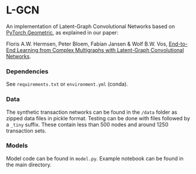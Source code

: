 # L-GCN
An implementation of Latent-Graph Convolutional Networks based on [PyTorch Geometric](https://github.com/rusty1s/pytorch_geometric), as explained in our paper:

Floris A.W. Hermsen, Peter Bloem, Fabian Jansen & Wolf B.W. Vos, [End-to-End Learning from Complex Multigraphs with Latent-Graph Convolutional Networks](https://arxiv.org/abs/1908.05365).


### Dependencies
See `requirements.txt` or `environment.yml` (conda).

### Data
The synthetic transaction networks can be found in the `/data` folder as zipped data files in pickle format. Testing can be done with files followed by a `_tiny` suffix. These contain less than 500 nodes and around 1250 transaction sets.

### Models
Model code can be found in `model.py`.
Example notebook can be found in the main directory.
